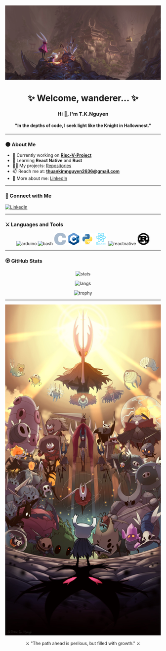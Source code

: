 <!-- Banner -->
<p align="center">
  <img src="img/hornet1.jpg" alt="Hollow Knight Banner" width="800"/>
</p>

<h1 align="center">✨ Welcome, wanderer... ✨</h1>
<h3 align="center">Hi 👋, I'm T.K.Nguyen</h3>
<h4 align="center">"In the depths of code, I seek light like the Knight in Hallownest."</h4>

---

### 🌑 About Me
- 🔭 Currently working on **[Risc-V-Project](https://github.com/T-K-Nguyen/Risc-V-Project)**
- 🌱 Learning **React Native** and **Rust**
- 👨‍💻 My projects: [Repositories](https://github.com/T-K-Nguyen?tab=repositories)
- 📫 Reach me at: **thuankimnguyen2636@gmail.com**
- 📄 More about me: [LinkedIn](https://www.linkedin.com/in/thuan-nguyen-157624345/)

---

### 🦋 Connect with Me
<p align="left">
<a href="https://linkedin.com/in/thuan nguyen" target="blank">
  <img align="center" src="https://raw.githubusercontent.com/rahuldkjain/github-profile-readme-generator/master/src/images/icons/Social/linked-in-alt.svg" alt="LinkedIn" height="30" width="40" />
</a>
</p>

---

### ⚔️ Languages and Tools
<p align="center">
  <!-- You already had icons; I just center them and keep dark aesthetic -->
  <img src="https://cdn.worldvectorlogo.com/logos/arduino-1.svg" alt="arduino" width="40" height="40"/> 
  <img src="https://www.vectorlogo.zone/logos/gnu_bash/gnu_bash-icon.svg" alt="bash" width="40" height="40"/> 
  <img src="https://raw.githubusercontent.com/devicons/devicon/master/icons/c/c-original.svg" alt="c" width="40" height="40"/> 
  <img src="https://raw.githubusercontent.com/devicons/devicon/master/icons/cplusplus/cplusplus-original.svg" alt="cpp" width="40" height="40"/> 
  <img src="https://raw.githubusercontent.com/devicons/devicon/master/icons/python/python-original.svg" alt="python" width="40" height="40"/> 
  <img src="https://raw.githubusercontent.com/devicons/devicon/master/icons/react/react-original-wordmark.svg" alt="react" width="40" height="40"/> 
  <img src="https://reactnative.dev/img/header_logo.svg" alt="reactnative" width="40" height="40"/> 
  <img src="https://raw.githubusercontent.com/devicons/devicon/master/icons/rust/rust-plain.svg" alt="rust" width="40" height="40"/> 
  <!-- add others if needed -->
</p>

---

### 🏵️ GitHub Stats
<p align="center">
  <img src="https://github-readme-stats.vercel.app/api?username=t-k-nguyen&show_icons=true&theme=tokyonight" alt="stats"/>
</p>

<p align="center">
  <img src="https://github-readme-stats.vercel.app/api/top-langs?username=t-k-nguyen&show_icons=true&locale=en&layout=compact&theme=tokyonight" alt="langs"/>
</p>

<p align="center">
  <img src="https://github-profile-trophy.vercel.app/?username=t-k-nguyen&theme=darkhub" alt="trophy"/>
</p>

---

<p align="center">
  <img src="img/hollow1.jpg" width="800" alt="Hornet Hollow Knight Pixel Art"/>
</p>

<p align="center">⚔️ "The path ahead is perilous, but filled with growth." ⚔️</p>
